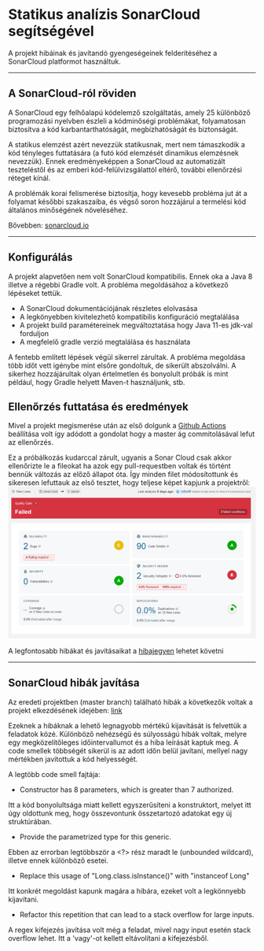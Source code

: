 # Statikus analízis SonarCloud segítségével

A projekt hibáinak és javítandó gyengeségeinek felderítéséhez a SonarCloud platformot használtuk.

---
## A SonarCloud-ról röviden
A SonarCloud egy felhőalapú kódelemző szolgáltatás, amely 25 különböző programozási nyelvben észleli a kódminőségi problémákat, folyamatosan biztosítva a kód karbantarthatóságát, megbízhatóságát és biztonságát.

A statikus elemzést azért nevezzük statikusnak, mert nem támaszkodik a kód tényleges futtatására (a futó kód elemzését dinamikus elemzésnek nevezzük). Ennek eredményeképpen a SonarCloud az automatizált teszteléstől és az emberi kód-felülvizsgálattól eltérő, további ellenőrzési réteget kínál.

A problémák korai felismerése biztosítja, hogy kevesebb probléma jut át a folyamat későbbi szakaszaiba, és végső soron hozzájárul a termelési kód általános minőségének növeléséhez.

Bővebben: [sonarcloud.io](https://docs.sonarcloud.io/#what-is-sonarcloud)

---

## Konfigurálás
A projekt alapvetően nem volt SonarCloud kompatibilis. Ennek oka a Java 8 illetve a régebbi Gradle volt. A probléma megoldásához a következő lépéseket tettük. 

- A SonarCloud dokumentációjának részletes elolvasása
- A legkönyebben kivitelezhető kompatibilis konfiguráció megtalálása
- A projekt build paramétereinek megváltoztatása hogy Java 11-es jdk-val forduljon
- A megfelelő gradle verzió megtalálása és használata

A fentebb említett lépések végül sikerrel zárultak. A probléma megoldása több időt vett igénybe mint elsőre gondoltuk, de sikerült abszolválni. 
A sikerhez hozzájárultak olyan értelmetlen és bonyolult próbák is mint például, hogy Gradle helyett Maven-t használjunk, stb.

## Ellenőrzés futtatása és eredmények
Mivel a projekt megismerése után az első dolgunk a [Github Actions](https://github.com/BME-MIT-IET/iet-hf-2022-unicode_only/blob/master/doc/Github%20Actions.md) beállítása volt így adódott a gondolat hogy a master ág commitolásával lefut az ellenőrzés.

Ez a próbálkozás kudarccal zárult, ugyanis a Sonar Cloud csak akkor ellenőrizte le a fileokat ha azok egy pull-requestben voltak és történt bennük változás az előző állapot óta. Így minden filet módosítottunk és sikeresen lefuttauk az első tesztet, hogy teljese képet kapjunk a projektről: 
![](https://github.com/BME-MIT-IET/iet-hf-2022-unicode_only/blob/master/doc/img/first_sonar_run.png)

A legfontosabb hibákat és javításaikat a [hibajegyen](https://github.com/BME-MIT-IET/iet-hf-2022-unicode_only/issues/8) lehetet követni

---

## SonarCloud hibák javítása

Az eredeti projektben (master branch) található hibák a következők voltak a projekt elkezdésének idejében:
[link](https://sonarcloud.io/project/issues?resolved=false&severities=MAJOR&pullRequest=7&id=BME-MIT-IET_iet-hf-2022-unicode_only)

Ezeknek a hibáknak a lehető legnagyobb mértékű kijavítását is felvettük a feladatok közé.
Különböző nehézségű és súlyosságú hibák voltak, melyre egy megközelítőleges időintervallumot és a hiba leírását kaptuk meg. 
A code smellek többségét sikerül is az adott időn belül javítani, mellyel nagy mértékben 
javítottuk a kód helyességét.

A legtöbb code smell fajtája:
- Constructor has 8 parameters, which is greater than 7 authorized.

Itt a kód bonyolultsága miatt kellett egyszerűsíteni a konstruktort, melyet itt úgy oldottunk meg, hogy
összevontunk összetartozó adatokat egy új struktúrában.

- Provide the parametrized type for this generic.

Ebben az errorban legtöbbször a <?> rész maradt le (unbounded wildcard), illetve ennek különböző esetei.

- Replace this usage of "Long.class.isInstance()" with "instanceof Long"

Itt konkrét megoldást kapunk magára a hibára, ezeket volt a legkönnyebb kijavítani.

- Refactor this repetition that can lead to a stack overflow for large inputs.

A regex kifejezés javítása volt még a feladat, mivel nagy input esetén stack overflow lehet.
Itt a 'vagy'-ot kellett eltávolítani a kifejezésből.